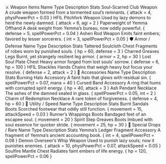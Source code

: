 ⚔️ Weapon Items
Name	Type	Description	Stats
Soul-Scarred Club	Weapon	A crude weapon formed from a tormented soul’s remnants.	{ attack = 4, physPowerPct = 0.03 }
HFIL Pitchfork	Weapon	Used by lazy demons to herd the newly damned.	{ attack = 6, agi = 2 }
Paperweight of Yemma	Offhand	A desk weight from Yemma’s bureau, now oddly powerful.	{ defense = 5, spellPowerPct = 0.04 }
Ashen Rod	Weapon	Emits faint embers; favored by lesser sorcerers.	{ int = 3, spellPowerPct = 0.05 }
🛡️ Armor / Defense
Name	Type	Description	Stats
Tattered Soulcloth	Chest	Fragments of robes worn by punished souls.	{ hp = 60, defense = 3 }
Charred Greaves	Legs	Burnt, yet strangely resilient leg armor.	{ armor = 2, hp = 30 }
Lost Soul Plate	Chest	Heavy armor forged from lost souls’ sorrow.	{ defense = 6, hp = 100 }
HFIL Shackles	Hands	Chains that weigh heavy but focus your resolve.	{ defense = 2, attack = 2 }
💍 Accessories
Name	Type	Description	Stats
Burning Halo	Accessory	A faint halo that glows with residual sin.	{ spellPowerPct = 0.07, mana = 40 }
Cursed Band	Accessory	A ring that hums with corrupted spirit energy.	{ hp = 40, attack = 3 }
Ash Pendant	Necklace	The ashes of the damned sealed in glass.	{ spellPowerPct = 0.05, int = 2 }
Charm of Redemption	Necklace	A rare token of forgiveness.	{ defense = 4, hp = 60 }
👢 Utility / Speed
Name	Type	Description	Stats
Burnt Sandals	Boots	Scorched footwear that oddly still function.	{ movement = 15, attackSpeed = 0.03 }
Runner’s Wrappings	Boots	Bandaged feet of an escapee soul.	{ movement = 20 }
Spirit Step Greaves	Boots	Imbued with soul essence for quicker stride.	{ movement = 25, hp = 30 }
🎁 Special Drops / Rare
Name	Type	Description	Stats
Yemma’s Ledger Fragment	Accessory	A fragment of Yemma’s ancient accounting book.	{ int = 4, spellPowerPct = 0.08 }
Demon Overseer’s Whip	Weapon	Used to punish lazy souls; now it punishes enemies.	{ attack = 10, physPowerPct = 0.07, attackSpeed = 0.05 }
Soulfire Mantle	Chest	Radiates faint embers of life energy.	{ hp = 120, spellPowerPct = 0.06 }